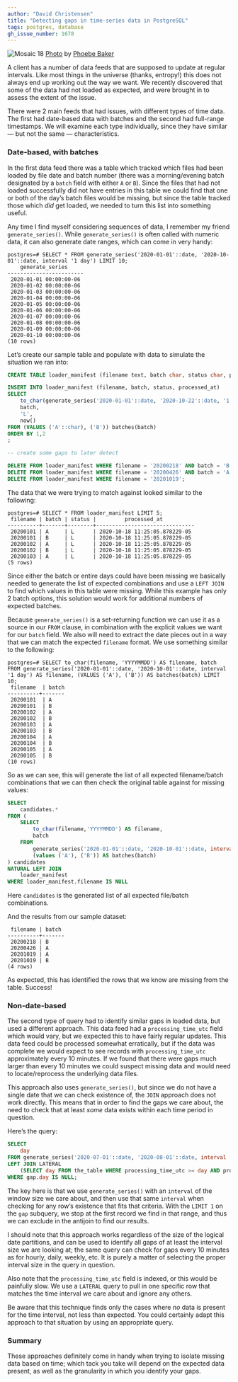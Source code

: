 ```yaml
---
author: "David Christensen"
title: "Detecting gaps in time-series data in PostgreSQL"
tags: postgres, database
gh_issue_number: 1678
---
```


![Mosaic 18](/blog/2020/10/26/postgresql-finding-gaps-in-time-series-data/banner.jpg)
[Photo](https://www.flickr.com/photos/phoebe_photo/33735147071/) by [Phoebe Baker](https://www.flickr.com/photos/phoebe_photo/)

A client has a number of data feeds that are supposed to update at regular intervals. Like most things in the universe (thanks, entropy!) this does not always end up working out the way we want. We recently discovered that some of the data had not loaded as expected, and were brought in to assess the extent of the issue.

There were 2 main feeds that had issues, with different types of time data. The first had date-based data with batches and the second had full-range timestamps. We will examine each type individually, since they have similar — but not the same — characteristics.

### Date-based, with batches

In the first data feed there was a table which tracked which files had been loaded by file date and batch number (there was a morning/​evening batch designated by a `batch` field with either `A` or `B`). Since the files that had not loaded successfully did not have entries in this table we could find that one or both of the day’s batch files would be missing, but since the table tracked those which *did* get loaded, we needed to turn this list into something useful.

Any time I find myself considering sequences of data, I remember my friend `generate_series()`. While `generate_series()` is often called with numeric data, it can also generate date ranges, which can come in very handy:

```nohighlight
postgres=# SELECT * FROM generate_series('2020-01-01'::date, '2020-10-01'::date, interval '1 day') LIMIT 10;
    generate_series
------------------------
 2020-01-01 00:00:00-06
 2020-01-02 00:00:00-06
 2020-01-03 00:00:00-06
 2020-01-04 00:00:00-06
 2020-01-05 00:00:00-06
 2020-01-06 00:00:00-06
 2020-01-07 00:00:00-06
 2020-01-08 00:00:00-06
 2020-01-09 00:00:00-06
 2020-01-10 00:00:00-06
(10 rows)
```

Let’s create our sample table and populate with data to simulate the situation we ran into:

```sql
CREATE TABLE loader_manifest (filename text, batch char, status char, processed_at timestamptz);

INSERT INTO loader_manifest (filename, batch, status, processed_at)
SELECT
    to_char(generate_series('2020-01-01'::date, '2020-10-22'::date, '1 day'), 'YYYYMMDD'),
    batch,
    'L',
    now()
FROM (VALUES ('A'::char), ('B')) batches(batch)
ORDER BY 1,2
;

-- create some gaps to later detect

DELETE FROM loader_manifest WHERE filename = '20200218' AND batch = 'B';
DELETE FROM loader_manifest WHERE filename = '20200426' AND batch = 'A';
DELETE FROM loader_manifest WHERE filename = '20201019';
```

The data that we were trying to match against looked similar to the following:

```nohighlight
postgres=# SELECT * FROM loader_manifest LIMIT 5;
 filename | batch | status |         processed_at
----------+-------+--------+-------------------------------
 20200101 | A     | L      | 2020-10-18 11:25:05.878229-05
 20200101 | B     | L      | 2020-10-18 11:25:05.878229-05
 20200102 | A     | L      | 2020-10-18 11:25:05.878229-05
 20200102 | B     | L      | 2020-10-18 11:25:05.878229-05
 20200103 | A     | L      | 2020-10-18 11:25:05.878229-05
(5 rows)
```

Since either the batch or entire days could have been missing we basically needed to generate the list of expected combinations and use a `LEFT JOIN` to find which values in this table were missing. While this example has only 2 batch options, this solution would work for additional numbers of expected batches.

Because `generate_series()` is a set-returning function we can use it as a source in our `FROM` clause, in combination with the explicit values we want for our `batch` field. We also will need to extract the date pieces out in a way that we can match the expected `filename` format. We use something similar to the following:

```nohighlight
postgres=# SELECT to_char(filename, 'YYYYMMDD') AS filename, batch FROM generate_series('2020-01-01'::date, '2020-10-01'::date, interval '1 day') AS filename, (VALUES ('A'), ('B')) AS batches(batch) LIMIT 10;
 filename  | batch
----------+-------
 20200101  | A
 20200101  | B
 20200102  | A
 20200102  | B
 20200103  | A
 20200103  | B
 20200104  | A
 20200104  | B
 20200105  | A
 20200105  | B
(10 rows)
```

So as we can see, this will generate the list of all expected filename/​batch combinations that we can then check the original table against for missing values:

```sql
SELECT
    candidates.*
FROM (
    SELECT
        to_char(filename,'YYYYMMDD') AS filename,
        batch
    FROM
        generate_series('2020-01-01'::date, '2020-10-01'::date, interval '1 day') AS filename,
        (values ('A'), ('B')) AS batches(batch)
) candidates
NATURAL LEFT JOIN
    loader_manifest
WHERE loader_manifest.filename IS NULL
```

Here `candidates` is the generated list of all expected file/​batch combinations.

And the results from our sample dataset:

```nohighlight
 filename | batch
----------+-------
 20200218 | B
 20200426 | A
 20201019 | A
 20201019 | B
(4 rows)
```

As expected, this has identified the rows that we know are missing from the table. Success!

### Non-date-based

The second type of query had to identify similar gaps in loaded data, but used a different approach. This data feed had a `processing_time_utc` field which would vary, but we expected this to have fairly regular updates. This data feed could be processed somewhat erratically, but if the data was complete we would expect to see records with `processing_time_utc` approximately every 10 minutes. If we found that there were gaps much larger than every 10 minutes we could suspect missing data and would need to locate/​reprocess the underlying data files.

This approach also uses `generate_series()`, but since we do not have a single date that we can check existence of, the `JOIN` approach does not work directly. This means that in order to find the gaps we care about, the need to check that at least *some* data exists within each time period in question.

Here’s the query:

```sql
SELECT
    day
FROM generate_series('2020-07-01'::date, '2020-08-01'::date, interval '10 minutes') AS day
LEFT JOIN LATERAL
    (SELECT day FROM the_table WHERE processing_time_utc >= day AND processing_time_utc < day + interval '10 minutes' LIMIT 1) gap ON day = gap.day
WHERE gap.day IS NULL;
```

The key here is that we use `generate_series()` with an `interval` of the window size we care about, and then use that same `interval` when checking for any row’s existence that fits that criteria. With the `LIMIT 1` on the `gap` subquery, we stop at the first record we find in that range, and thus we can exclude in the antijoin to find our results.

I should note that this approach works regardless of the size of the logical date partitions, and can be used to identify all gaps of at least the interval size we are looking at; the same query can check for gaps every 10 minutes as for hourly, daily, weekly, etc. It is purely a matter of selecting the proper interval size in the query in question.

Also note that the `processing_time_utc` field is indexed, or this would be painfully slow. We use a `LATERAL` query to pull in one specific row that matches the time interval we care about and ignore any others.

Be aware that this technique finds only the cases where *no* data is present for the time interval, not less than expected. You could certainly adapt this approach to that situation by using an appropriate query.

### Summary

These approaches definitely come in handy when trying to isolate missing data based on time; which tack you take will depend on the expected data present, as well as the granularity in which you identify your gaps.
